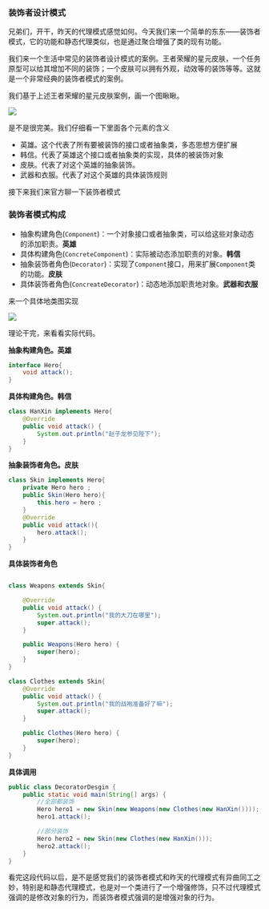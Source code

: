 ### 装饰者设计模式

兄弟们，开干，昨天的代理模式感觉如何。今天我们来一个简单的东东——装饰者模式，它的功能和静态代理类似，也是通过聚合增强了类的现有功能。

我们来一个生活中常见的装饰者设计模式的案例。王者荣耀的星元皮肤，一个任务原型可以给其增加不同的装饰；一个皮肤可以拥有外观，动效等的装饰等等。这就是一个非常经典的装饰者模式的案例。

我们基于上述王者荣耀的星元皮肤案例，画一个图瞅瞅。

![](https://gitee.com/onlyzl/image/raw/master/img/20200907161438.png)

是不是很完美。我们仔细看一下里面各个元素的含义

- 英雄。这个代表了所有要被装饰的接口或者抽象类，多态思想方便扩展
- 韩信。代表了英雄这个接口或者抽象类的实现，具体的被装饰对象
- 皮肤。代表了对这个英雄的抽象装饰。
- 武器和衣服。代表了对这个英雄的具体装饰规则

接下来我们来官方聊一下装饰者模式

### 装饰者模式构成

- 抽象构建角色(`Component`)：一个对象接口或者抽象类，可以给这些对象动态的添加职责。**英雄**
- 具体构建角色(`ConcreteComponent`)：实际被动态添加职责的对象。**韩信**
- 抽象装饰者角色(`Decorator`)：实现了`Component`接口，用来扩展`Component`类的功能。**皮肤**
- 具体装饰者角色(`ConcreateDecorator`)：动态地添加职责地对象。**武器和衣服**

来一个具体地类图实现

![](https://gitee.com/onlyzl/image/raw/master/img/20200907162229.png)

理论干完，来看看实际代码。

**抽象构建角色。英雄**

```java
interface Hero{
    void attack();
}
```

**具体构建角色。韩信**

```java
class HanXin implements Hero{
    @Override
    public void attack() {
        System.out.println("赵子龙参见陛下");
    }
}
```

**抽象装饰者角色。皮肤**

```java
class Skin implements Hero{
    private Hero hero ;
    public Skin(Hero hero){
        this.hero = hero ;
    }
    @Override
    public void attack(){
        hero.attack();
    }
}
```

**具体装饰者角色**

```java

class Weapons extends Skin{

    @Override
    public void attack() {
        System.out.println("我的大刀在哪里");
        super.attack();
    }

    public Weapons(Hero hero) {
        super(hero);
    }
}

class Clothes extends Skin{
    @Override
    public void attack() {
        System.out.println("我的战袍准备好了嘛");
        super.attack();
    }

    public Clothes(Hero hero) {
        super(hero);
    }
}
```

**具体调用**

```java
public class DecoratorDesgin {
    public static void main(String[] args) {
        //全部都装饰
        Hero hero1 = new Skin(new Weapons(new Clothes(new HanXin())));
        hero1.attack();

        //部分装饰
        Hero hero2 = new Skin(new Clothes(new HanXin()));
        hero2.attack();
    }
}
```

看完这段代码以后，是不是感觉我们的装饰者模式和昨天的代理模式有异曲同工之妙，特别是和静态代理模式，也是对一个类进行了一个增强修饰，只不过代理模式强调的是修改对象的行为，而装饰者模式强调的是增强对象的行为。